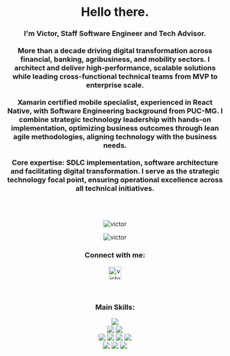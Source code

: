 <h1 align="center">Hello there.</h1>
<h3 align="center">I'm Victor, Staff Software Engineer and Tech Advisor.
<br/><br/>
More than a decade driving digital transformation across financial, banking, agribusiness, and mobility sectors. I architect and deliver high-performance, scalable solutions while leading cross-functional technical teams from MVP to enterprise scale.
<br/><br/>
Xamarin certified mobile specialist, experienced in React Native, with Software Engineering background from PUC-MG. I combine strategic technology leadership with hands-on implementation, optimizing business outcomes through lean agile methodologies, aligning technology with the business needs.
<br/><br/>
Core expertise: SDLC implementation, software architecture and facilitating digital transformation. I serve as the strategic technology focal point, ensuring operational excellence across all technical initiatives.</h3>
<br/><br/>
<p align="center"><img align="center" src="https://github-readme-stats.vercel.app/api?username=victor-hr&show_icons=true&theme=dark&locale=en" alt="victor" /></p>

<p align="center"><img align="center" src="https://github-readme-streak-stats.herokuapp.com/?user=victor-hr&theme=dark" alt="victor" /></p>

<h3 align="center">Connect with me:</h3>
<p align="center">
<a href="https://linkedin.com/in/victor-hrodrigues" target="_blank"><img align="center" src="https://raw.githubusercontent.com/rahuldkjain/github-profile-readme-generator/master/src/images/icons/Social/linked-in-alt.svg" alt="victor-hr" height="30" width="30" target="_blank" /></a>
</p>

<div align="center"><br/>
  <h3 align="center">Main Skills:</h3>
  <img align="center" src="https://img.shields.io/badge/team leadership-grey.svg?style=for-the-badge">
  <br/>
  <img align="center" src="https://img.shields.io/badge/scrum-3670A0?style=for-the-badge">
  <img align="center" src="https://img.shields.io/badge/kanban-%23404d59.svg?style=for-the-badge">
  <br/>
  <img align="center" src="https://img.shields.io/badge/.net-purple.svg?style=for-the-badge">
  <img align="center" src="https://img.shields.io/badge/typescript-blue.svg?style=for-the-badge&logo=typescript&logoColor=white">
  <img align="center" src="https://img.shields.io/badge/java-red.svg?style=for-the-badge">
  <img align="center" src="https://img.shields.io/badge/php-purple.svg?style=for-the-badge">
  <br/>
  <img align="center" src="https://img.shields.io/badge/azure-blue.svg?style=for-the-badge">
  <img align="center" src="https://img.shields.io/badge/aws-orange?style=for-the-badge">
  <img align="center" src="https://img.shields.io/badge/oracle-darkred?style=for-the-badge">
</div>
